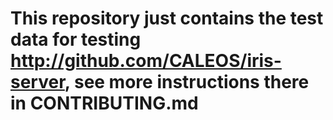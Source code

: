 # This repository just contains the test data for testing http://github.com/CALEOS/iris-server, see more instructions there in CONTRIBUTING.md
